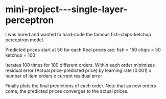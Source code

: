 # mini-project---single-layer-perceptron
I was bored and wanted to hard-code the famous fish-chips-ketchup perceptron model.

Predicted prices start at 50 for each.Real prices are:
fish = 150
chips = 50
ketchup = 100

Iterates 100 times for 100 different orders. Within each order minimizes residual error (Actual price-predicted price)
by learning rate (0.001) x number of item orders x current residual error

Finally plots the final predictions of each order. Note that as new orders come, the predicted prices converges to the actual prices.


